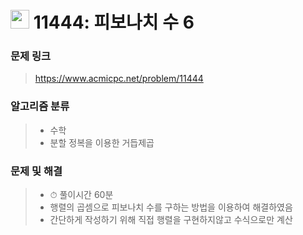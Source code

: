 # <img src="https://d2gd6pc034wcta.cloudfront.net/tier/13.svg" width="30">  11444: 피보나치 수 6

### 문제 링크

> https://www.acmicpc.net/problem/11444



### 알고리즘 분류

>- 수학
>- 분할 정복을 이용한 거듭제곱



### 문제 및 해결

>- ⏱ 풀이시간 60분
>- 행렬의 곱셈으로 피보나치 수를 구하는 방법을 이용하여 해결하였음
>- 간단하게 작성하기 위해 직접 행렬을 구현하지않고 수식으로만 계산

